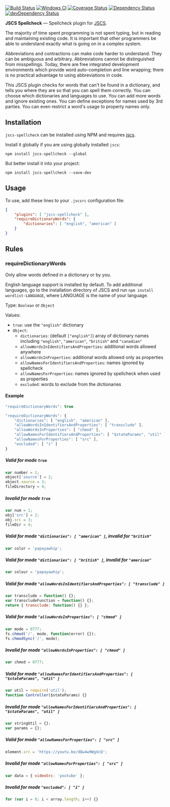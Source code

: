 [![Build Status](https://travis-ci.org/jscs-dev/jscs-spellcheck.svg?branch=master)](https://travis-ci.org/jscs-dev/jscs-spellcheck)
[![Windows CI](https://ci.appveyor.com/api/projects/status/github/jscs-dev/jscs-spellcheck?svg=true)](https://ci.appveyor.com/project/jscs-dev/jscs-spellcheck/branch/master)
[![Coverage Status](https://img.shields.io/coveralls/jscs-dev/jscs-spellcheck.svg?style=flat)](https://coveralls.io/r/jscs-dev/jscs-spellcheck?branch=master)
[![Dependency Status](https://david-dm.org/jscs-dev/jscs-spellcheck.svg?theme=shields.io&style=flat)](https://david-dm.org/jscs-dev/jscs-spellcheck)
[![devDependency Status](https://david-dm.org/jscs-dev/jscs-spellcheck/dev-status.svg?theme=shields.io&style=flat)](https://david-dm.org/jscs-dev/jscs-spellcheck#info=devDependencies)

**JSCS Spellcheck** — Spellcheck plugin for [JSCS](https://github.com/jscs-dev/node-jscs/).

The majority of time spent programming is not spent typing, but in reading and
maintaining existing code. It is important that other programmers be able to
understand exactly what is going on in a complex system.

Abbreviations and contractions can make code harder to understand. They can be
ambiguous and arbitrary. Abbreviations cannot be distinguished from
misspellings. Today, there are free integrated development environments which
provide word auto-completion and line wrapping; there is no practical advantage
to using abbreviations in code.

This JSCS plugin checks for words that can't be found in a dictionary, and tells
you where they are so that you can spell them correctly. You can choose which
dictionaries and languages to use. You can add more words and ignore existing
ones. You can define exceptions for names used by 3rd parties. You can even
restrict a word's usage to property names only.

## Installation

`jscs-spellcheck` can be installed using NPM and requires
[jscs](https://github.com/jscs-dev/node-jscs/#installation).

Install it globally if you are using globally installed `jscs`:

    npm install jscs-spellcheck --global

But better install it into your project:

    npm install jscs-spellcheck --save-dev

## Usage

To use, add these lines to your `.jscsrc` configuration file:

```json
{
    "plugins": [ "jscs-spellcheck" ],
    "requireDictionaryWords": {
        "dictionaries": [ "english", "american" ]
    }
}
```

## Rules

### requireDictionaryWords

Only allow words defined in a dictionary or by you.

English language support is installed by default. To add additional
languages, go to the installation directory of JSCS and run `npm install
wordlist-LANGUAGE`, where LANGUAGE is the name of your language.

Type: `Boolean` or `Object`

Values:
 - `true`: use the `"english"` dictionary
 - `Object`:
   - `dictionaries`: (default `["english"]`) array of dictionary names including
     `"english"`, `"american"`, `"british"` and `"canadian"`
   - `allowWordsInIdentifiersAndProperties`: additional words allowed anywhere
   - `allowWordsInProperties`: additional words allowed only as properties
   - `allowNamesForIdentifiersAndProperties`: names ignored by spellcheck
   - `allowNamesForProperties`: names ignored by spellcheck when used as properties
   - `excluded`: words to exclude from the dictionaries

#### Example

```js
"requireDictionaryWords": true

"requireDictionaryWords": {
    "dictionaries": [ "english", "american" ],
    "allowWordsInIdentifiersAndProperties": [ "transclude" ],
    "allowWordsInProperties": [ "chmod" ],
    "allowNamesForIdentifiersAndProperties": [ "$stateParams", "util" ],
    "allowNamesForProperties": [ "src" ],
    "excluded": [ "i" ]
}
```

##### Valid for mode `true`

```js
var number = 1;
object['source'] = 2;
object.source = 3;
fileDirectory = 4;
```

##### Invalid for mode `true`

```js
var num = 1;
obj['src'] = 2;
obj.src = 3;
fileDir = 4;
```

##### Valid for mode `"dictionaries": [ "american" ]`, invalid for `"british"`

```js
var color = 'papayawhip';
```

##### Valid for mode `"dictionaries": [ "british" ]`, invalid for `"american"`

```js
var colour = 'papayawhip';
```

##### Valid for mode `"allowWordsInIdentifiersAndProperties": [ "transclude" ]`

```js
var transclude = function() {};
var transcludeFunction = function() {};
return { transclude: function() {} };
```

##### Valid for mode `"allowWordsInProperties": [ "chmod" ]`

```js
var mode = 0777;
fs.chmod('/', mode, function(error) {});
fs.chmodSync('/', mode);
```

##### Invalid for mode `"allowWordsInProperties": [ "chmod" ]`

```js
var chmod = 0777;
```

##### Valid for mode `"allowNamesForIdentifiersAndProperties": [ "$stateParams", "util" ]`

```js
var util = require('util');
function Controller($stateParams) {}
```

##### Invalid for mode `"allowNamesForIdentifiersAndProperties": [ "$stateParams", "util" ]`

```js
var stringUtil = {};
var params = {};
```

##### Valid for mode `"allowNamesForProperties": [ "src" ]`

```js
element.src = 'https://youtu.be/dQw4w9WgXcQ';
```

##### Invalid for mode `"allowNamesForProperties": [ "src" ]`

```js
var data = { videoSrc: 'youtube' };
```

##### Invalid for mode `"excluded": [ "i" ]`

```js
for (var i = 0; i < array.length; i++) {}
```
